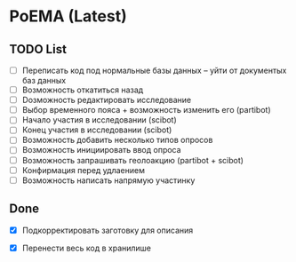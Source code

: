 # PoEMA (Latest)

## TODO List
- [ ] Переписать код под нормальные базы данных – уйти от документых баз данных
- [ ] Возможность откатиться назад
- [ ] Dозможность редактировать исследование
- [ ]  Выбор временного пояса + возможность изменить его (partibot)
- [ ] Начало участия в исследовании (scibot)
- [ ] Конец участия в исследовании (scibot)
- [ ] Возможность добавить несколько типов опросов 
- [ ] Возможность инициировать ввод опроса
- [ ] Возможность запрашивать геолоакцию (partibot + scibot)
- [ ] Конфирмация перед удлаением
- [ ] Возможность написать напрямую участинку

## Done
- [X] Подкорректировать заготовку для описания
- [X] Перенести весь код в хранилише

